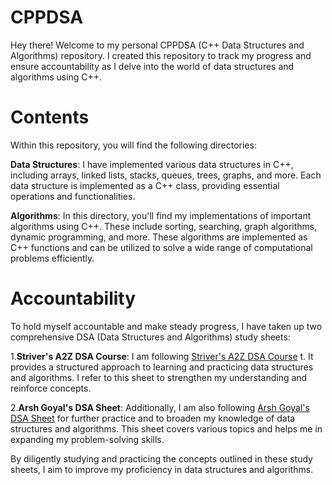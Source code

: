 # CPPDSA
Hey there! Welcome to my personal CPPDSA (C++ Data Structures and Algorithms) repository. I created this repository to track my progress and ensure accountability as I delve into the world of data structures and algorithms using C++.

# Contents
Within this repository, you will find the following directories:

 **Data Structures**: I have implemented various data structures in C++, including arrays, linked lists, stacks, queues, trees, graphs, and more. Each data structure is implemented as a C++ class, providing essential operations and functionalities.

**Algorithms**: In this directory, you'll find my implementations of important algorithms using C++. These include sorting, searching, graph algorithms, dynamic programming, and more. These algorithms are implemented as C++ functions and can be utilized to solve a wide range of computational problems efficiently.


# Accountability
To hold myself accountable and make steady progress, I have taken up two comprehensive DSA (Data Structures and Algorithms) study sheets:

1.**Striver's A2Z DSA Course**: I am following [Striver's A2Z DSA Course](https://takeuforward.org/strivers-a2z-dsa-course/strivers-a2z-dsa-course-sheet-2/)
t. It provides a structured approach to learning and practicing data structures and algorithms. I refer to this sheet to strengthen my understanding and reinforce concepts.

2.**Arsh Goyal's DSA Sheet**: Additionally, I am also following [Arsh Goyal's DSA Sheet](https://docs.google.com/spreadsheets/d/1r35qSXY6rSAonFbPEKB_KXUvpCIBbVGMp5001MaNb3c/edit#gid=0)
 for further practice and to broaden my knowledge of data structures and algorithms. This sheet covers various topics and helps me in expanding my problem-solving skills.

By diligently studying and practicing the concepts outlined in these study sheets, I aim to improve my proficiency in data structures and algorithms.
